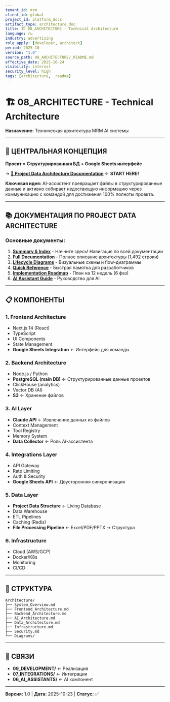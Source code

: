 ```yaml
---
tenant_id: mrm
client_id: global
project_id: platform_docs
artifact_type: architecture_doc
title: 🏗️ 08_ARCHITECTURE - Technical Architecture
language: ru
industry: advertising
role_apply: [developer, architect]
period: 2025-10
version: "1.0"
source_path: 08_ARCHITECTURE/_README.md
effective_date: 2025-10-24
visibility: internal
security_level: high
tags: [architecture, _readme]
---
```


# 🏗️ 08_ARCHITECTURE - Technical Architecture

**Назначение:** Техническая архитектура MRM AI системы

---

## 🎯 ЦЕНТРАЛЬНАЯ КОНЦЕПЦИЯ

**Проект = Структурированная БД + Google Sheets интерфейс**

→ **[📖 Project Data Architecture Documentation](./_PROJECT_DATA_ARCHITECTURE_SUMMARY.md)** ← **START HERE!**

**Ключевая идея:** AI-ассистент превращает файлы в структурированные данные и активно собирает недостающую информацию через коммуникацию с командой для достижения 100% полноты проекта.

---

## 📚 ДОКУМЕНТАЦИЯ ПО PROJECT DATA ARCHITECTURE

### Основные документы:
1. **[Summary & Index](./_PROJECT_DATA_ARCHITECTURE_SUMMARY.md)** - Начните здесь! Навигация по всей документации
2. **[Full Documentation](./Project_Data_Architecture.md)** - Полное описание архитектуры (1,492 строки)
3. **[Lifecycle Diagrams](./Project_Lifecycle_Diagram.md)** - Визуальные схемы и flow-диаграммы
4. **[Quick Reference](./Project_Data_Quick_Reference.md)** - Быстрая памятка для разработчиков
5. **[Implementation Roadmap](./Implementation_Roadmap.md)** - План на 12 недель (6 фаз)
6. **[AI Assistant Guide](../06_AI_ASSISTANTS/Project_Data_Assistant_Guide.md)** - Руководство для AI

---

## 📋 КОМПОНЕНТЫ

### 1. Frontend Architecture
- Next.js 14 (React)
- TypeScript
- UI Components
- State Management
- **Google Sheets Integration** ← Интерфейс для команды

### 2. Backend Architecture
- Node.js / Python
- **PostgreSQL (main DB)** ← Структурированные данные проектов
- ClickHouse (analytics)
- Vector DB (AI)
- **S3** ← Хранение файлов

### 3. AI Layer
- **Claude API** ← Извлечение данных из файлов
- Context Management
- Tool Registry
- Memory System
- **Data Collector** ← Роль AI-ассистента

### 4. Integrations Layer
- API Gateway
- Rate Limiting
- Auth & Security
- **Google Sheets API** ← Двусторонняя синхронизация

### 5. Data Layer
- **Project Data Structure** ← Living Database
- Data Warehouse
- ETL Pipelines
- Caching (Redis)
- **File Processing Pipeline** ← Excel/PDF/PPTX → Структура

### 6. Infrastructure
- Cloud (AWS/GCP)
- Docker/K8s
- Monitoring
- CI/CD

---

## 📁 СТРУКТУРА

```
Architecture/
├── System_Overview.md
├── Frontend_Architecture.md
├── Backend_Architecture.md
├── AI_Architecture.md
├── Data_Architecture.md
├── Infrastructure.md
├── Security.md
└── Diagrams/
```

---

## 🔗 СВЯЗИ

- **09_DEVELOPMENT/** ← Реализация
- **07_INTEGRATIONS/** ← Интеграции
- **06_AI_ASSISTANTS/** ← AI компонент

---

**Версия:** 1.0 | **Дата:** 2025-10-23 | **Статус:** ✅


